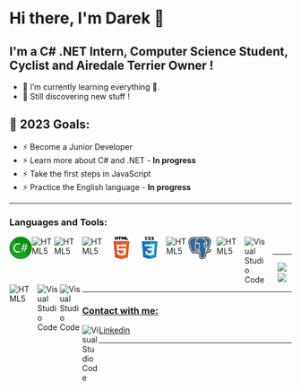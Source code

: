 # Hi there, I'm Darek 👋 

## I'm a C# .NET Intern, Computer Science Student, Cyclist and Airedale Terrier Owner !
<div>
  <ul>
    <li> 🌱 I’m currently learning everything 🤣.</li>
    <li> 👯 Still discovering new stuff !</li>
  </ul>
</div>

## 🥅 2023 Goals:
<div>
  <ul>
    <li> ⚡ Become a Junior Developer  <b></b> </li>
    <li> ⚡ Learn more about C# and .NET - <b>In progress</b> </li>
    <li> ⚡ Take the first steps in JavaScript  <b></b> </li>
    <li> ⚡ Practice the English language - <b>In progress</b> </li>
  </ul>
</div>

---

### Languages and Tools:
<div style="display: inline_block">
  <img align="left" alt="HTML5" width="40px" src="https://raw.githubusercontent.com/github/explore/80688e429a7d4ef2fca1e82350fe8e3517d3494d/topics/csharp/csharp.png" />
  <img align="left" alt="HTML5" width="40px" src="https://upload.wikimedia.org/wikipedia/commons/e/ee/.NET_Core_Logo.svg" />
  <img align="left" alt="HTML5" width="40px" src="https://upload.wikimedia.org/wikipedia/commons/thumb/c/c3/Python-logo-notext.svg/2048px-Python-logo-notext.svg.png" style="padding-right:10px;" />
  <img align="left" alt="HTML5" width="40px" src="https://seeklogo.com/images/D/django-logo-4C5ECF7036-seeklogo.com.png" style="padding-right:10px;" />
  <img align="left" alt="HTML5" width="40px" src="https://raw.githubusercontent.com/github/explore/80688e429a7d4ef2fca1e82350fe8e3517d3494d/topics/html/html.png" style="padding-right:10px;" />
  <img align="left" alt="HTML5" width="40px" src="https://raw.githubusercontent.com/github/explore/80688e429a7d4ef2fca1e82350fe8e3517d3494d/topics/css/css.png" style="padding-right:10px;" />
  <img align="left" alt="HTML5" width="40px" src="https://play-lh.googleusercontent.com/hvK9JjjMrQ-MSP98UVqmwpgojkc89P5tYvLUbvbnAqORVx3o7mUhk_NNdSD4S9_F8pw" />
  <img align="left" alt="HTML5" width="40px" src="https://raw.githubusercontent.com/github/explore/80688e429a7d4ef2fca1e82350fe8e3517d3494d/topics/postgresql/postgresql.png" style="padding-right:10px;" />
  <img align="left" alt="HTML5" width="40px" src="https://git-scm.com/images/logos/downloads/Git-Icon-1788C.png" style="padding-right:10px;" />
  <img align="left" alt="Visual Studio Code" width="40px" src="https://cdn.jsdelivr.net/gh/devicons/devicon/icons/vscode/vscode-original.svg" style="padding-right:10px;" />
  <img align="left" alt="HTML5" width="40px" src="https://upload.wikimedia.org/wikipedia/commons/thumb/5/59/Visual_Studio_Icon_2019.svg/512px-Visual_Studio_Icon_2019.svg.png" style="padding-right:10px;" />
  <img align="left" alt="Visual Studio Code" width="40px" src="https://upload.wikimedia.org/wikipedia/commons/thumb/1/1d/PyCharm_Icon.svg/150px-PyCharm_Icon.svg.png" />
  <img align="left" alt="Visual Studio Code" width="40px" src="https://upload.wikimedia.org/wikipedia/commons/thumb/b/b5/DBeaver_logo.svg/256px-DBeaver_logo.svg.png?20210313151619" />
</div><br>

---

<div align="center">
  <a href="https://github.com/Darek-Ryszka">
  <img height="180em" src="https://github-readme-stats-sigma-five.vercel.app/api?username=Darek-Ryszka&show_icons=true&theme=gruvbox&include_all_commits=true&count_private=true"/>
  <img height="180em" src="https://github-readme-stats.vercel.app/api/top-langs/?username=Darek-Ryszka&layout=compact&langs_count=10&theme=gruvbox"/>
</div>

---

### Contact with me:
<div>
  <img align="left" alt="Visual Studio Code" width="30px" src="https://play-lh.googleusercontent.com/kMofEFLjobZy_bCuaiDogzBcUT-dz3BBbOrIEjJ-hqOabjK8ieuevGe6wlTD15QzOqw=s180-rw" />
  <a href="https://www.linkedin.com/in/dariusz-ryszka-36a631227/">Linkedin</a>
</div>

---
